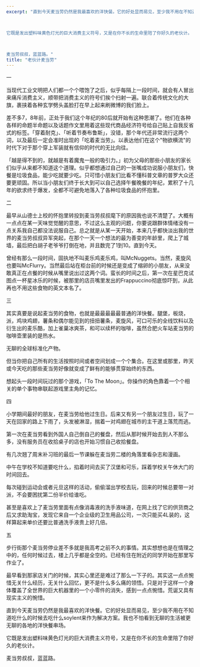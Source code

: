 ```yaml
---
excerpt: "直到今天麦当劳仍然是我最喜欢的洋快餐。它的好处显而易见，至少我不用在不知道吃什么的时候去吃什么soylent来作为解决方案。我也不怕看到无聊的生活被更无聊的各地的洋快餐串场。



它既是发出塑料味黄色灯光的巨大消费主义符号，又是在你不长的生命里陪了你好久的老伙计。



麦当劳叔叔，蓝蓝路。"
title: "老伙计麦当劳"
---
```


一

当现代工业文明把人们都一个个喂饱了之后，似乎每隔上一段时间，就会有人冒出来痛斥消费主义，顺带把消费主义的符号们挨个扫射一遍。联合着传统文化的大旗，裹挟着各种玄学劈头盖脸打在早上起来刷微博的我们脸上。

差不多7，8年前，正处于我们这个年纪的80后就开始有这种思潮了。他们在各种各样的命题半命题以及话题作文里用着这些现代商品经济符号给自己贴上自我反省式的标签。「穿着耐克」、「听着节奏布鲁斯」，没错，那个年代还非常流行这两个词，以及最后一定会准时出现的「吃着麦当劳」。以表达他们在这个"物欲横流"的时代下对于那个穿上军装就有信仰的时代的无比向往。

「越是得不到的，就越是有着魔鬼一般的吸引力。」初为父母的那些小朋友的家长们似乎从来都不知道这个道理。似乎都想通过自己的一张嘴成功说服小朋友们，快餐是垃圾食品，能少吃就要少吃。只可惜小朋友们比看不懂科普文章的普罗大众还要更顽固。所以当小朋友们终于长大到可以自己选择午餐晚餐的年纪，累积了十几年的欲求终于爆发，全都不可避免地落入了各种垃圾食品的怀抱里。

二

最早从山德士上校的怀抱里转投到麦当劳叔叔麾下的原因我也说不清楚了。大概有一点点在某一天味觉觉醒的意思，不过这么主观的问题，你要说跟群体情绪没有一点关系我自己都没法说服自己。总之就是从某一天开始，本来几乎都快淡出我的世界的麦当劳叔叔异军突起，在那个一天一个想法的最为善变的年龄里，爬上了城墙，最后把白胡子老爷爷打倒在地，并且数完了1到10。直到今天。

曾经有那么一段时间，固执地不叫麦乐鸡麦乐鸡，叫McNuggets。当然，麦旋风也要叫McFlurry。当然最后站在柜台前的时候还是变成了缩卵的小朋友，从来没敢真正在点餐的时候从嘴里说出过这两个词。蛮长的时间之后，第一次在星巴克试图点一杯星冰乐的时候，被那里的店员嘴里发出的Frappuccino彻底惊吓到，从此再也不用这些食物的英文本名了。

三

其实真要是说起麦当劳的食物，也就是最最最最最普通的洋快餐。腿堡，板烧，派，鸡块鸡翅，薯条和偶尔能见到的扭扭薯条，麦旋风，可口可乐的全线饮料以及衍生出的麦乐酷，加上雀巢冰爽茶，和可以续杯的咖啡，虽然合肥火车站麦当劳的咖啡壶里装的是热水。

无聊的全球标准化产物。

但当你把自己所有的生活按照时间或者空间划成一个个集合。在这里或那里，昨天或今天吃的那些麦当劳好像就变成了鲜有的能够贯穿始终的东西。

想起头一段时间玩过的那个游戏，「To The Moon」。你操作的角色靠着一个个相关的单个事物串联起游戏里主角的记忆。

四

小学期间最好的朋友，在麦当劳给他过生日。后来又有另一个朋友过生日，玩了一天在回家的路上下雨了，头发被淋湿，揣着一对鸡翅在城市的主干道上落荒而逃。

第一次在麦当劳看到外国人自己倒自己的餐盘，然后从那时候开始去到人不那么多，没有服务员在收拾桌子的店也开始习惯自己收拾餐盘。

有几次翘了周末补习班的最后一节课躲在麦当劳二楼的角落里看杂志和漫画。

中午在学校不知道要吃什么，掐着时间去买了汉堡和可乐，踩着学校关午休大门的时间回去。

每次碰到运动会或者元旦这样的活动，偷偷溜出学校去玩，回来的时候总要带一对派，不会要困扰第二份半价给谁吃。

甚至是喜欢上了麦当劳里面有点像消毒液的洗手液味道，在网上找了它的供货商之后又求助淘宝，发现它来自一个企业级的卫生用品公司，一次只能买4L装的，这样算起来单价还要比普通洗手液贵上好几倍。

五

步行街那个麦当劳停业差不多就是我高考之前不久的事情。其实想想也是在情理之中的，任何时候过去，楼上几乎都是全空的。已经有住在附近的同学开始在那里写作业了。

最早看到那家店关门的时候，其实心里还是难过了那么一下子的。其实这一点点惋惜无关什么经历，无关什么回忆，更不是什么多么痛的领悟。只是对于这样一个身体覆盖了全世界的巨大机器里的一个小零件的消失，感到一点点惋惜。荒诞又具有现实主义的惋惜。

直到今天麦当劳仍然是我最喜欢的洋快餐。它的好处显而易见，至少我不用在不知道吃什么的时候去吃什么soylent来作为解决方案。我也不怕看到无聊的生活被更无聊的各地的洋快餐串场。

它既是发出塑料味黄色灯光的巨大消费主义符号，又是在你不长的生命里陪了你好久的老伙计。

麦当劳叔叔，蓝蓝路。